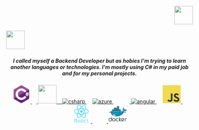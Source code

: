  <!--...<p align="center">
  <a href="https://linkedin.com/in/www.linkedin.com/in/umut-alacatlı-b760921b4/" target="blank"><img align="center" src="https://raw.githubusercontent.com/rahuldkjain/github-profile-readme-generator/master/src/images/icons/Social/linked-in-alt.svg" alt="www.linkedin.com/in/umut-alacatlı-b760921b4/" height="15" width="15" /></a>&nbsp;&nbsp;&nbsp;
  <a href="https://instagram.com/hopezzz.code" target="blank"><img align="center" src="https://raw.githubusercontent.com/rahuldkjain/github-profile-readme-generator/master/src/images/icons/Social/instagram.svg" alt="hopezzz.code" height="15" width="15" /></a>&nbsp;&nbsp;&nbsp;
  <a href="https://medium.com/@umutalacatli" target="blank"><img align="center" src="https://raw.githubusercontent.com/rahuldkjain/github-profile-readme-generator/master/src/images/icons/Social/medium.svg" alt="@umutalacatli" height="15" width="15" /></a>&nbsp;&nbsp;&nbsp;
  <a href="https://www.hackerrank.com/umutalacatli" target="blank"><img align="center" src="https://raw.githubusercontent.com/rahuldkjain/github-profile-readme-generator/master/src/images/icons/Social/hackerrank.svg" alt="umutalacatli" height="15" width="15" /></a>&nbsp;&nbsp;&nbsp;
  <a href="https://stackoverflow.com/users/18772623" target="blank"><img align="center" src="https://raw.githubusercontent.com/rahuldkjain/github-profile-readme-generator/master/src/images/icons/Social/stack-overflow.svg" alt="18772623" height="15" width="15" /></a>&nbsp;&nbsp;&nbsp;
  <a href="https://discord.gg/hopezzz.code#7285" target="blank"><img align="center" src="https://raw.githubusercontent.com/rahuldkjain/github-profile-readme-generator/master/src/images/icons/Social/discord.svg" alt="hopezzz.code#7285" height="15" width="15" /></a>
</p>-->

<p align="right"><img  src="https://devblogs.microsoft.com/dotnet/wp-content/uploads/sites/10/2021/09/dotnet-bot_jetpack-faceing-right.png" width="50" height="50"/</p>
<p align="left"><img  src="https://devblogs.microsoft.com/dotnet/wp-content/uploads/sites/10/2022/10/dotnet-bot_lifting.png" width="50" height="50"/></p>

<h5 align="center">I called myself a Backend Developer but as hobies I'm trying to learn another languages or technologies. I'm mostly using C# in my paid job and for my personal projects. </h5>



<p align="center"> <a href="https://www.w3schools.com/cs/" target="_blank" rel="noreferrer"> <img src="https://raw.githubusercontent.com/devicons/devicon/master/icons/csharp/csharp-original.svg" alt="csharp" width="50" height="50"/> </a>&nbsp;&nbsp;&nbsp;<a href="https://dotnet.microsoft.com/" target="_blank" rel="noreferrer"> <img src="https://user-images.githubusercontent.com/96746943/226713262-6b077cda-e58f-4a57-b494-d9d951a2528b.jpg" width="50" height="50"/>&nbsp;&nbsp;&nbsp; <a href="https://www.w3schools.com/cs/" target="_blank" rel="noreferrer"> <img src="https://adaptivewebhosting.com/wp-content/uploads/2021/09/net-core-blazor-hosting.png" alt="csharp" width="50" height="50"/> </a>  &nbsp;&nbsp;&nbsp; </a><a href="https://azure.microsoft.com/en-in/" target="_blank" rel="noreferrer"> <img src="https://www.vectorlogo.zone/logos/microsoft_azure/microsoft_azure-icon.svg" alt="azure" width="50" height="50"/> </a>&nbsp;&nbsp;&nbsp;  &nbsp;&nbsp;&nbsp; &nbsp;&nbsp;&nbsp;<a href="https://angular.io" target="_blank" rel="noreferrer"> <img src="https://angular.io/assets/images/logos/angular/angular.svg" alt="angular" width="50" height="50"/> </a>   &nbsp;&nbsp;&nbsp;  <a href="https://developer.mozilla.org/en-US/docs/Web/JavaScript" target="_blank" rel="noreferrer"> <img src="https://raw.githubusercontent.com/devicons/devicon/master/icons/javascript/javascript-original.svg" alt="javascript" width="50" height="50"/> </a>&nbsp;&nbsp;&nbsp;<a href="https://reactjs.org/" target="_blank" rel="noreferrer"> <img src="https://raw.githubusercontent.com/devicons/devicon/master/icons/react/react-original-wordmark.svg" alt="react" width="50" height="50"/> </a> 
&nbsp;&nbsp;&nbsp; &nbsp;&nbsp;&nbsp;&nbsp;&nbsp;&nbsp;<a href="https://www.docker.com/" target="_blank" rel="noreferrer"> <img src="https://raw.githubusercontent.com/devicons/devicon/master/icons/docker/docker-original-wordmark.svg" alt="docker" width="50" height="50"/> </a>
</div>
<!--<a href="https://www.mongodb.com/" target="_blank" rel="noreferrer"> <img src="https://raw.githubusercontent.com/devicons/devicon/master/icons/mongodb/mongodb-original-wordmark.svg" alt="mongodb" width="25" height="25"/> </a> <a href="https://www.microsoft.com/en-us/sql-server" target="_blank" rel="noreferrer"> <img src="https://www.svgrepo.com/show/303229/microsoft-sql-server-logo.svg" alt="mssql" width="25" height="25"/> </a> <a href="https://www.mysql.com/" target="_blank" rel="noreferrer"> <img src="https://raw.githubusercontent.com/devicons/devicon/master/icons/mysql/mysql-original-wordmark.svg" alt="mysql" width="25" height="25"/> </a>&nbsp;&nbsp;&nbsp; <a href="https://opencv.org/" target="_blank" rel="noreferrer"> <img src="https://www.vectorlogo.zone/logos/opencv/opencv-icon.svg" alt="opencv" width="25" height="25"/> </a>&nbsp;&nbsp;&nbsp; <a href="https://postman.com" target="_blank" rel="noreferrer"> <img src="https://www.vectorlogo.zone/logos/getpostman/getpostman-icon.svg" alt="postman" width="25" height="25"/> </a> &nbsp;&nbsp;&nbsp;<a href="https://www.rabbitmq.com" target="_blank" rel="noreferrer"> <img src="https://www.vectorlogo.zone/logos/rabbitmq/rabbitmq-icon.svg" alt="rabbitMQ" width="25" height="25"/> </a>&nbsp;&nbsp;&nbsp;  &nbsp;&nbsp;&nbsp;<a href="https://www.selenium.dev" target="_blank" rel="noreferrer"> <img src="https://raw.githubusercontent.com/detain/svg-logos/780f25886640cef088af994181646db2f6b1a3f8/svg/selenium-logo.svg" alt="selenium" width="25" height="25"/> </a>&nbsp;&nbsp;&nbsp;
<img src="https://raw.githubusercontent.com/vinicioslc/adb-interface-vscode/production/media/icon.png" alt="react" width="35" height="35"/></p>
<a href="https://getbootstrap.com" target="_blank" rel="noreferrer"> <img src="https://raw.githubusercontent.com/devicons/devicon/master/icons/bootstrap/bootstrap-plain-wordmark.svg" alt="bootstrap" width="25" height="25"/> </a> &nbsp;&nbsp;&nbsp;<a href="https://www.w3schools.com/css/" target="_blank" rel="noreferrer"> <img src="https://raw.githubusercontent.com/devicons/devicon/master/icons/css3/css3-original-wordmark.svg" alt="css3" width="25" height="25"/> </a><a href="https://www.elastic.co" target="_blank" rel="noreferrer"> <img src="https://www.vectorlogo.zone/logos/elastic/elastic-icon.svg" alt="elasticsearch" width="25" height="25"/> </a>&nbsp;&nbsp;&nbsp;<a href="https://www.w3.org/html/" target="_blank" rel="noreferrer"> <img src="https://raw.githubusercontent.com/devicons/devicon/master/icons/html5/html5-original-wordmark.svg" alt="html5" width="25" height="25"/> </a> &nbsp;&nbsp;&nbsp;
-->
